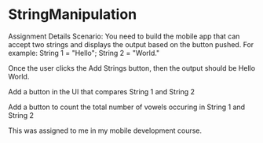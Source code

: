 # StringManipulation

Assignment Details
Scenario: You need to build the mobile app that can accept two strings and displays the output based on the button pushed.
For example:
String 1 = "Hello";
String 2 = "World."

Once the user clicks the Add Strings button, then the output should be Hello World. 

Add a button in the UI that compares String 1 and String 2

Add a button to count the total number of vowels occuring in String 1 and String 2

This was assigned to me in my mobile development course.
